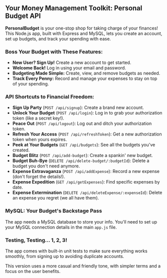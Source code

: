 ## Your Money Management Toolkit: Personal Budget API

**PersonalBudget** is your one-stop shop for taking charge of your finances! This Node.js app, built with Express and MySQL, lets you create an account, set up budgets, and track your spending with ease.

### Boss Your Budget with These Features:

- **New User? Sign Up!** Create a new account to get started.
- **Welcome Back!** Log in using your email and password.
- **Budgeting Made Simple:** Create, view, and remove budgets as needed.
- **Track Every Penny:** Record and manage your expenses to stay on top of your spending.

### API Shortcuts to Financial Freedom:

- **Sign Up Party** (`POST /api/signup`): Create a brand new account.
- **Unlock Your Budget** (`POST /api/login`): Log in to grab your authorization token (like a secret key!).
- **Peace Out** (`POST /api/logout`): Log out and ditch your authorization token.
- **Refresh Your Access** (`POST /api/refreshToken`): Get a new authorization token when yours expires.
- **Peek at Your Budgets** (`GET /api/budgets`): See all the budgets you've created.
- **Budget Blitz** (`POST /api/add-budget`): Create a spankin' new budget.
- **Budget Buh-Bye** (`DELETE /api/delete-budget/:budgetId`): Delete a budget you don't need anymore.
- **Expense Extravaganza** (`POST /api/addExpense`): Record a new expense (don't forget the details!).
- **Expense Expedition** (`GET /api/getExpenses`): Find specific expenses by date.
- **Expense Extermination** (`DELETE /api/deleteExpense/:expenseId`): Delete an expense you regret (we all have them).

### MySQL: Your Budget's Backstage Pass

The app needs a MySQL database to store your info. You'll need to set up your MySQL connection details in the main `app.js` file.

### Testing, Testing... 1, 2, 3!

The app comes with built-in unit tests to make sure everything works smoothly, from signing up to avoiding duplicate accounts.

This version uses a more casual and friendly tone, with simpler terms and a focus on the user benefits.
